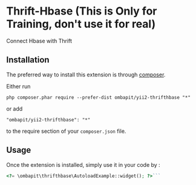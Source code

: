 Thrift-Hbase (This is Only for Training, don't use it for real)
============
Connect Hbase with Thrift

Installation
------------

The preferred way to install this extension is through [composer](http://getcomposer.org/download/).

Either run

```
php composer.phar require --prefer-dist ombapit/yii2-thrifthbase "*"
```

or add

```
"ombapit/yii2-thrifthbase": "*"
```

to the require section of your `composer.json` file.


Usage
-----

Once the extension is installed, simply use it in your code by  :

```php
<?= \ombapit\thrifthbase\AutoloadExample::widget(); ?>```